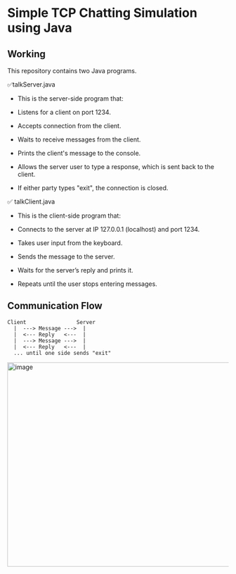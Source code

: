 # Simple TCP Chatting Simulation using Java
## Working
This repository contains two Java programs.

✅talkServer.java

- This is the server-side program that:

- Listens for a client on port 1234.

- Accepts connection from the client.

- Waits to receive messages from the client.

- Prints the client's message to the console.

- Allows the server user to type a response, which is sent back to the client.

- If either party types "exit", the connection is closed.

✅ talkClient.java
- This is the client-side program that:

- Connects to the server at IP 127.0.0.1 (localhost) and port 1234.

- Takes user input from the keyboard.

- Sends the message to the server.

- Waits for the server’s reply and prints it.

- Repeats until the user stops entering messages.

## Communication Flow

```
Client                Server
  |  ---> Message --->  |
  |  <--- Reply   <---  |
  |  ---> Message --->  |
  |  <--- Reply   <---  |
  ... until one side sends "exit"
```


<img width="1264" height="464" alt="image" src="https://github.com/user-attachments/assets/4fac6660-ca68-415b-bf31-d6acdf06d5c3" />
